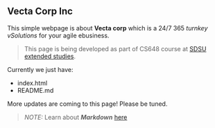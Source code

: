 ## Vecta Corp Inc
This simple webpage is about **Vecta corp** which is a 24/7 365 _turnkey vSolutions_ for your agile ebusiness.

> This page is being developed as part of CS648 course at [SDSU extended studies](www.sdsu.edu).

Currently we just have:
* index.html
* README.md

More updates are coming to this page! Please be tuned.

> *NOTE:* Learn about **_Markdown_** [here](www.markdowntutorial.com)

